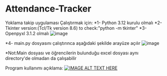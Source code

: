 # Attendance-Tracker
Yoklama takip uygulaması
Çalıştırmak için: 
*1- Python 3.12 kurulu olmalı
*2- Tkinter version:(Tcl/Tk version 8.6) to check:"python -m tkinter"
*3- Openpyxl 3.1.2 olmalı
![image](https://github.com/BurakkAlp/Attendance-Tracker/assets/174621343/7f241cfb-eed0-4096-9076-a2d2e0fb6472)

*4-  main.py dosyasını çalıştırınca aşağıdaki şekilde arayüze açılır
![image](https://github.com/BurakkAlp/Attendance-Tracker/assets/174621343/19092be1-dfe4-4883-87ca-8e9efd0955f3)

*Not:Main dosyası ve öğrencilerin bulunduğu excel dosyası aynı directory'de olmadan da çalışabilir

Program kullanımı açıklama:
[![IMAGE ALT TEXT HERE](https://img.youtube.com/vi/7NYkBknHlfI/0.jpg)](https://www.youtube.com/watch?v=7NYkBknHlfI)
